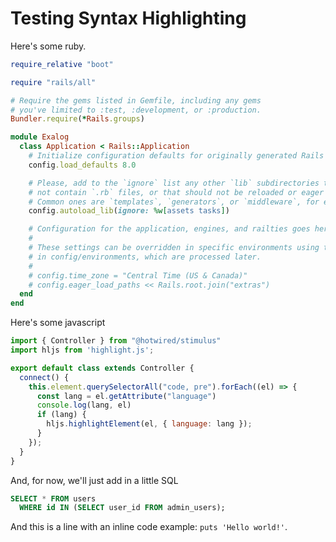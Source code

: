 # Testing Syntax Highlighting

Here's some ruby.

```ruby
require_relative "boot"

require "rails/all"

# Require the gems listed in Gemfile, including any gems
# you've limited to :test, :development, or :production.
Bundler.require(*Rails.groups)

module Exalog
  class Application < Rails::Application
    # Initialize configuration defaults for originally generated Rails version.
    config.load_defaults 8.0

    # Please, add to the `ignore` list any other `lib` subdirectories that do
    # not contain `.rb` files, or that should not be reloaded or eager loaded.
    # Common ones are `templates`, `generators`, or `middleware`, for example.
    config.autoload_lib(ignore: %w[assets tasks])

    # Configuration for the application, engines, and railties goes here.
    #
    # These settings can be overridden in specific environments using the files
    # in config/environments, which are processed later.
    #
    # config.time_zone = "Central Time (US & Canada)"
    # config.eager_load_paths << Rails.root.join("extras")
  end
end
```

Here's some javascript

```javascript
import { Controller } from "@hotwired/stimulus"
import hljs from 'highlight.js';

export default class extends Controller {
  connect() {
    this.element.querySelectorAll("code, pre").forEach((el) => {
      const lang = el.getAttribute("language")
      console.log(lang, el)
      if (lang) {
        hljs.highlightElement(el, { language: lang });
      }
    });
  }
}
```

And, for now, we'll just add in a little SQL

```sql
SELECT * FROM users
  WHERE id IN (SELECT user_id FROM admin_users);
```

And this is a line with an inline code example: <code class="language-ruby">puts 'Hello world!'</code>.
